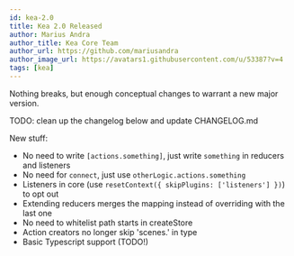 ```yaml
---
id: kea-2.0
title: Kea 2.0 Released
author: Marius Andra
author_title: Kea Core Team
author_url: https://github.com/mariusandra
author_image_url: https://avatars1.githubusercontent.com/u/53387?v=4
tags: [kea]
---
```


Nothing breaks, but enough conceptual changes to warrant a new major version.

TODO: clean up the changelog below and update CHANGELOG.md

New stuff:

- No need to write `[actions.something]`, just write `something` in reducers and listeners
- No need for `connect`, just use `otherLogic.actions.something`
- Listeners in core (use `resetContext({ skipPlugins: ['listeners'] })`) to opt out
- Extending reducers merges the mapping instead of overriding with the last one
- No need to whitelist path starts in createStore
- Action creators no longer skip 'scenes.' in type
- Basic Typescript support (TODO!)
